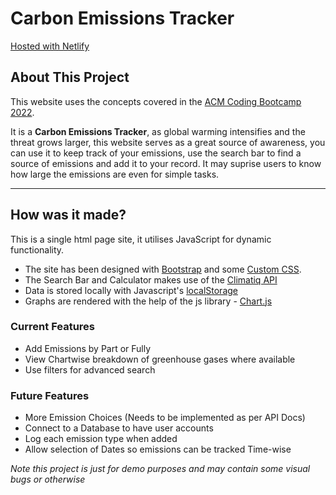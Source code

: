 # Carbon Emissions Tracker

[Hosted with Netlify](https://emissiontracker.netlify.app/)

## About This Project

This website uses the concepts covered in the [ACM Coding Bootcamp 2022](https://cbc.acmbpdc.org/).

It is a **Carbon Emissions Tracker**, as global warming intensifies and the threat grows larger, this website serves as a great source of awareness, you can use it to keep track of your emissions, use the search bar to find a source of emissions and add it to your record. It may suprise users to know how large the emissions are even for simple tasks.

---

## How was it made?

This is a single html page site, it utilises JavaScript for dynamic functionality.

* The site has been designed with [Bootstrap](https://getbootstrap.com/) and some [Custom CSS](./css/style.css).
* The Search Bar and Calculator makes use of the [Climatiq API](https://www.climatiq.io/)
* Data is stored locally with Javascript's [localStorage](https://developer.mozilla.org/en-US/docs/Web/API/Window/localStorage)
* Graphs are rendered with the help of the js library - [Chart.js](https://www.chartjs.org/)

### Current Features

* Add Emissions by Part or Fully
* View Chartwise breakdown of greenhouse gases where available
* Use filters for advanced search

### Future Features

* More Emission Choices (Needs to be implemented as per API Docs)
* Connect to a Database to have user accounts
* Log each emission type when added
* Allow selection of Dates so emissions can be tracked Time-wise

*Note this project is just for demo purposes and may contain some visual bugs or otherwise*